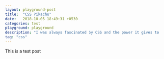 ```yaml
---
layout: playground-post
title:  "CSS Pikachu"
date:   2018-10-05 18:49:31 +0530
categories: test
playground: playground
description: "I was always fascinated by CSS and the power it gives to create complex UIs."
tag: "css"
---
```

This is a test post
